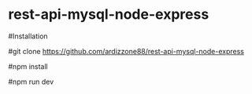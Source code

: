 # rest-api-mysql-node-express

#Installation

#git clone https://github.com/ardizzone88/rest-api-mysql-node-express

#npm install

#npm run dev
